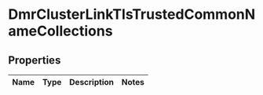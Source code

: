 
# DmrClusterLinkTlsTrustedCommonNameCollections

## Properties
Name | Type | Description | Notes
------------ | ------------- | ------------- | -------------



